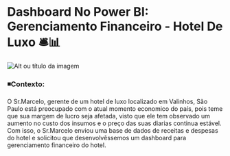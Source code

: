 # Dashboard No Power BI: Gerenciamento Financeiro - Hotel De Luxo 🛎️📊
![Alt ou título da imagem](https://github.com/user-attachments/assets/d13d053d-38d8-44b8-b969-f7ac8214ef01)
### ◾Contexto: 

O Sr.Marcelo, gerente de um hotel de luxo localizado em Valinhos, São Paulo está preocupado com o atual momento economico do país, pois teme que sua margem de lucro seja afetada, visto que ele tem observado um aumento no custo dos insumos e o preço das suas diarias continua estável. Com isso, o Sr.Marcelo enviou uma base de dados de receitas e despesas do hotel e solicitou que desenvolvêssemos um dashboard para gerenciamento financeiro do hotel.
